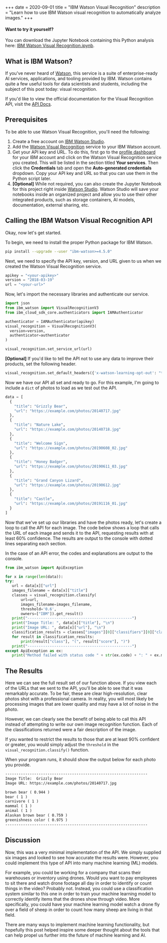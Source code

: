 +++
date = 2020-09-01
title = "IBM Watson Visual Recognition"
description = "Learn how to use IBM Watson visual recognition to automatically analyze images."
+++

<div class="alert alert-info" role="alert">
    <h4 class="alert-heading">Want to try it yourself?</h4>
    <p class="mb-0">You can download the Jupyter Notebook containing this Python analysis here: <a class="alert-link" href="https://git.sr.ht/~kaizoku/data-science" rel="noreferrer,noopener">IBM Watson Visual Recognition.ipynb</a>.</p>
</div>

## What is IBM Watson?

If you've never heard of [Watson](https://www.ibm.com/watson), this service is a suite of enterprise-ready AI services,
applications, and tooling provided by IBM. Watson contains quite a few useful tools for data scientists and students,
including the subject of this post today: visual recognition.

If you'd like to view the official documentation for the Visual Recognition API, visit
the [API Docs](https://cloud.ibm.com/apidocs/visual-recognition/visual-recognition-v3?code=python).

## Prerequisites

To be able to use Watson Visual Recognition, you'll need the following:

1. Create a free account on [IBM Watson Studio](https://www.ibm.com/cloud/watson-studio).
2. Add the [Watson Visual Recognition](https://www.ibm.com/cloud/watson-visual-recognition) service to your IBM Watson
   account.
3. Get your API key and URL. To do this, first go to
   the [profile dashboard](https://dataplatform.cloud.ibm.com/home2?context=cpdaas) for your IBM account and click on
   the Watson Visual Recognition service you created. This will be listed in the section titled **Your services**. Then
   click the **Credentials** tab and open the **Auto-generated credentials** dropdown. Copy your API key and URL so that
   you can use them in the Python script later.
4. **[Optional]** While not required, you can also create the Jupyter Notebook for this project right
   inside [Watson Studio](https://www.ibm.com/cloud/watson-studio). Watson Studio will save your notebooks inside an
   organized project and allow you to use their other integrated products, such as storage containers, AI models,
   documentation, external sharing, etc.

## Calling the IBM Watson Visual Recognition API

Okay, now let's get started.

To begin, we need to install the proper Python package for IBM Watson.

```bash
pip install --upgrade --user "ibm-watson>=4.5.0"
```

Next, we need to specify the API key, version, and URL given to us when we created the Watson Visual Recognition
service.

```python
apikey = "<your-apikey>"
version = "2018-03-19"
url = "<your-url>"
```

Now, let's import the necessary libraries and authenticate our service.

```python
import json
from ibm_watson import VisualRecognitionV3
from ibm_cloud_sdk_core.authenticators import IAMAuthenticator

authenticator = IAMAuthenticator(apikey)
visual_recognition = VisualRecognitionV3(
  version=version,
  authenticator=authenticator
)

visual_recognition.set_service_url(url)
```

**[Optional]** If you'd like to tell the API not to use any data to improve their products, set the following header.

```python
visual_recognition.set_default_headers({'x-watson-learning-opt-out': "true"})
```

Now we have our API all set and ready to go. For this example, I'm going to include a `dict` of photos
to load as we test out the API.

```python
data = [
  {
    "title": "Grizzly Bear",
    "url": "https://example.com/photos/20140717.jpg"
  },
  {
    "title": "Nature Lake",
    "url": "https://example.com/photos/20140718.jpg"
  },
  {
    "title": "Welcome Sign",
    "url": "https://example.com/photos/20190608_02.jpg"
  },
  {
    "title": "Honey Badger",
    "url": "https://example.com/photos/20190611_03.jpg"
  },
  {
    "title": "Grand Canyon Lizard",
    "url": "https://example.com/photos/20190612.jpg"
  },
  {
    "title": "Castle",
    "url": "https://example.com/photos/20191116_01.jpg"
  }
]
```

Now that we've set up our libraries and have the photos ready, let's create a loop to call the API for each image. The
code below shows a loop that calls the URL of each image and sends it to the API, requesting results with at least 60%
confidence. The results are output to the console with dotted lines separating each section.

In the case of an API error, the codes and explanations are output to the console.

```python
from ibm_watson import ApiException

for x in range(len(data)):
try:
   url = data[x]["url"]
   images_filename = data[x]["title"]
   classes = visual_recognition.classify(
       url=url,
       images_filename=images_filename,
       threshold='0.6',
       owners=["IBM"]).get_result()
   print("-----------------------------------------------")
   print("Image Title: ", data[x]["title"], "\n")
   print("Image URL: ", data[x]["url"], "\n")
   classification_results = classes["images"][0]["classifiers"][0]["classes"]
   for result in classification_results:
       print(result["class"], "(", result["score"], ")")
   print("-----------------------------------------------")
except ApiException as ex:
   print("Method failed with status code " + str(ex.code) + ": " + ex.message)
```

## The Results

Here we can see the full result set of our function above. If you view each of the URLs that we sent to the API, you'll
be able to see that it was remarkably accurate. To be fair, these are clear high-resolution, clear photos shot with a
professional camera. In reality, you will most likely be processing images that are lower quality and may have a lot of
noise in the photo.

However, we can clearly see the benefit of being able to call this API instead of attempting to write our own image
recognition function. Each of the classifications returned were a fair description of the image.

If you wanted to restrict the results to those that are at least 90% confident or greater, you would simply adjust
the `threshold` in the `visual_recognition.classify()` function.

When your program runs, it should show the output below for each photo you provide.

```txt
----------------------------------------------------------------
Image Title:  Grizzly Bear
Image URL: https://example.com/photos/20140717.jpg

brown bear ( 0.944 )
bear ( 1 )
carnivore ( 1 )
mammal ( 1 )
animal ( 1 )
Alaskan brown bear ( 0.759 )
greenishness color ( 0.975 )
----------------------------------------------------------------
```

## Discussion

Now, this was a very minimal implementation of the API. We simply supplied six images and looked to see how accurate the
results were. However, you could implement this type of API into many machine learning (ML) models.

For example, you could be working for a company that scans their warehouses or inventory using drones. Would you want to
pay employees to sit there and watch drone footage all day in order to identify or count things in the video? Probably
not. Instead, you could use a classification system similar to this one in order to train your machine learning model to
correctly identify items that the drones show through video. More specifically, you could have your machine learning
model watch a drone fly over a field of sheep in order to count how many sheep are living in that field.

There are many ways to implement machine learning functionality, but hopefully this post helped inspire some deeper
thought about the tools that can help propel us further into the future of machine learning and AI.
